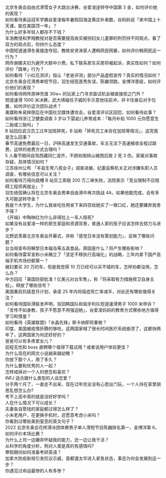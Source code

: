 北京冬奥会自由式滑雪女子大跳台决赛，谷爱凌逆转夺中国第 3 金，如何评价她的表现？  
如何看待奥运冠军学霸谷爱凌每年暑假回海淀黄庄补奥数，谷妈妈说「来中国上十天课，能在美国顶一年」？  
为什么好多年轻人都存不下钱？  
车浩教授和罗翔教授对是否需要提高收买被拐妇女儿童罪的刑罚持不同观点，看了双方的观点后，你持什么态度？  
中国短道速滑冬奥接连夺冠，教练安贤洙家人遭韩网民网暴，如何评价韩网民这一行为？  
网传谢娜夫妇为避开大额中介费，私下联系房东买房将被起诉，真实性如何？如何评价「跳单」行为？  
如何看待「小红花测评」指认「老爸评测」部分产品虚假宣传？真实的情况如何？  
北京冬奥会花滑男单短节目，羽生结弦首秀失误，陈巍领跑，金博洋晋级，如何评价他们的表现？  
如何看待网传原神充值 30w+ 的玩家上门寻求面试机会被直接拒之门外？  
短道速滑 1000 米决赛，武大靖碰任子威的手示意他往前冲，并卡住身后对手位置，如何评价这次团队战术？  
美媒称朱易摔倒后在中国社交媒体遭攻击，谷爱凌评论区回怼，如何看待此事？  
如何看待浙江卫健委调查 3 岁以下婴幼儿养育成本：「每月补贴 1000 元你愿意生二胎或三胎吗」？  
B 站回应武汉员工过年加班猝死，B 站称「猝死员工未存在加班等情况」，这究竟是怎么回事？  
春节高速免费最后一日，沪陕高速发生交通事故，车主无法下高速被收全程过路费，这样的收费方式合理吗？  
5 人春节期间自驾西藏冈仁波齐，不顾劝阻转山被困后致 2 死 3 伤，家属对事故存疑，具体情况如何？  
江苏徐州公布 「丰县生育八孩女子」调查进展，纪委监察机关正对涉嫌失职人员调查，有哪些信息可以关注？  
如何看待万得向跳槽 B 站员工索赔 200 万二审失败，法院表示「竞业限制不应阻碍工程师再就业」？  
羽生结弦确认将在北京冬奥会男单自由滑中再次挑战 4A，如果他能完成，会有多大可能逆转夺金？  
我是个大学生，为什么我省吃俭用省下来四百给她买了一根口红，她还要嫌弃我舍不得？  
《开端》中陶映红为什么非得拉上一车人陪死?  
如果没有谷爱凌一样的原生家庭和资源背景，普通人家的孩子应该怎样去努力与进步？  
北野武羡慕北京冬奥会开幕式，并称「感觉日本没有策划能力」，反映了哪些问题？  
台当局宣布将解禁日本福岛等五县食品，原因是什么？将产生哪些影响？  
如何看待雷军宣称小米确立了「坚定不移执行高端化」的战略，三年内拿下国产高端手机市场份额第一？  
媳妇要买 20 万的车，但是我觉得 10 万已经可以买不错的车，怎样劝都没用，怎么办？  
中方回应「美国防部批准 1 亿美元对台军售」，称「将采取有力措施捍卫自身主权」，释放了哪些信号？  
美国重启抗癌登月计划，承诺 25 年内将癌症死亡率减半，对此还有哪些值得关注？  
如何看待国际滑联发声明，驳回韩国队和匈牙利队短道速滑男子 1000 米申诉？  
「言传不如身教，孩子不愿意不用强迫她」，谷爱凌妈妈的教育方式哪些地方值得学习和借鉴？  
如何看待《英雄联盟》「水晶先锋」斯卡纳即将重做？  
印度、美国被疫情折腾的够呛，这两国家喊了很长时间医疗系统崩溃了，这都快两年了，这两国家为何还好好的？  
爸爸可以有多疼爱女儿？  
前程无忧和 boss 直聘哪个值得下载试用？或者说用户体验更佳？  
为什么现在的网文小说越来越幼稚？  
你放下那个人，用了多久？  
为什么要和优秀的人一起？  
怎样戒掉对一个人的想念和喜欢？  
INFJ 适合跟什么类型的人谈恋爱？  
分手两个月了，一直走不出来，现在过年完全没有心思出门玩，一个人待在家里胡思乱想怎么办?  
考不上高中真的就是没好好学吗？  
人在什么情况下可以成长？  
夫妻各自管钱的家庭都过得怎么样了？  
小米老用户，在更换手机时，还愿意考虑小米吗？  
你看到过哪些美到窒息的英文句子？  
2022 北京冬奥会花样滑冰团体赛男子单人滑短节目陈巍排名第一，金博洋第 6，如何评价本场比赛？  
为什么上司一边嫌弃怀疑我的能力，还一边让我干活？  
从科学的角度分析，狗对人类是真的有感情吗?  
寒假期间如何准备考研英语？  
加拿大防疫新规引发抗议示威，首都渥太华进入紧急状态，事态为何会发展到这一步？  
你遇见过命运最惨的人有多惨？  
